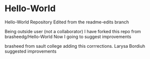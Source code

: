 # Hello-World
Hello-World Repository
Edited from the readme-edits branch

Being outside user (not a collaborator) 
I have forked this repo from brasheedg/Hello-World
Now I going to suggest improvements

brasheed from sault college adding this corrrections.
Larysa Bordiuh suggested improvements
